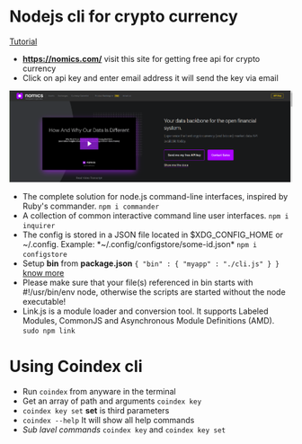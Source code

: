 # Nodejs cli for crypto currency

[Tutorial](https://www.youtube.com/watch?v=-6OAHsde15E)

 - __https://nomics.com/__ visit this site for getting free api for crypto currency
 - Click on api key and enter email address it will send the key via email

 ![API Key](screenshots/1.png)

 - The complete solution for node.js command-line interfaces, inspired by Ruby's commander. `npm i commander`
 - A collection of common interactive command line user interfaces. `npm i inquirer`
 - The config is stored in a JSON file located in $XDG_CONFIG_HOME or ~/.config.
Example: *~/.config/configstore/some-id.json* `npm i configstore`
 - Setup **bin** from **package.json** `{ "bin" : { "myapp" : "./cli.js" } }` [know more](https://docs.npmjs.com/files/package.json#bin) 
 - Please make sure that your file(s) referenced in bin starts with #!/usr/bin/env node, otherwise the scripts are started without the node executable!
 - Link.js is a module loader and conversion tool. It supports Labeled Modules, CommonJS and Asynchronous Module Definitions (AMD). `sudo npm link` 










# Using Coindex cli 

 - Run `coindex` from anyware in the terminal
 - Get an array of path and arguments `coindex key`
 - `coindex key set` **set** is third parameters
 - `coindex --help` It will show all help commands
 - *Sub lavel commands* `coindex key` and `coindex key set`